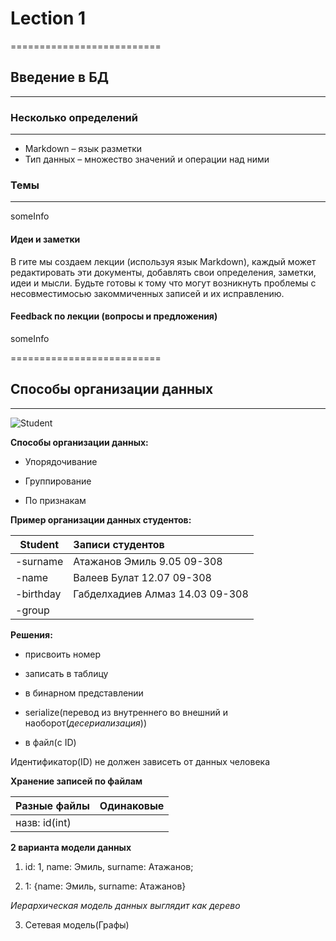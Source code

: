 ﻿# Lection 1
==========================

## Введение в БД
---------------------

### Несколько определений
---------------------

* Markdown – язык разметки
* Тип данных – множество значений и операции над ними

### Темы
---------------------

someInfo

#### Идеи и заметки

В гите мы создаем лекции (используя язык Markdown), каждый может редактировать эти документы, добавлять свои определения, заметки, идеи и мысли.
Будьте готовы к тому что могут возникнуть проблемы с несовместимосью закоммиченных записей и их исправлению. 

#### Feedback по лекции (вопросы  и предложения)

someInfo

==========================

## Способы организации данных

-----------

![Student](http://savepic.org/7718143.png)  


**Способы организации данных:**

* Упорядочивание

* Группирование

* По признакам  



**Пример организации данных студентов:**   

Student      |Записи студентов    
-------------|:-----
-surname     | Атажанов Эмиль 9.05 09-308 
-name        | Валеев Булат 12.07 09-308
-birthday    | Габделхадиев Алмаз 14.03 09-308
-group       |    


**Решения:**

* присвоить номер

* записать в таблицу

* в бинарном представлении

* serialize(перевод из внутреннего во внешний и наоборот(*десериализация*))

* в файл(c ID)  

Идентификатор(ID) не должен зависеть от данных человека  



**Хранение записей по файлам**  

Разные файлы   |Одинаковые
---------------|---
назв: id(int)  |

  

**2 варианта модели данных**

1) id: 1, name: Эмиль, surname: Атажанов;

2) 1: {name: Эмиль, surname: Атажанов}  

*Иерархическая модель данных выглядит как дерево*

3) Сетевая модель(Графы)


 






